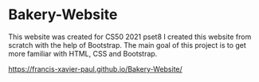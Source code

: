 # Bakery-Website

This website was created for CS50 2021 pset8
I created this website from scratch with the help of Bootstrap.
The main goal of this project is to get more familiar with HTML, CSS and Bootstrap.

https://francis-xavier-paul.github.io/Bakery-Website/
